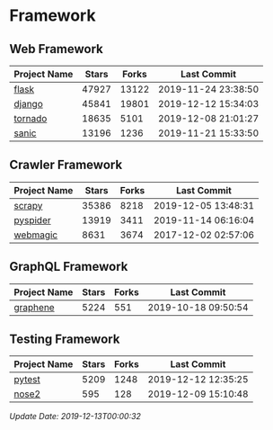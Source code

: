 # Framework

## Web Framework

| Project Name | Stars | Forks | Last Commit |
| ------------ | ----- | ----- | ----------- |
| [flask](https://github.com/pallets/flask) | 47927 | 13122 | 2019-11-24 23:38:50 |
| [django](https://github.com/django/django) | 45841 | 19801 | 2019-12-12 15:34:03 |
| [tornado](https://github.com/tornadoweb/tornado) | 18635 | 5101 | 2019-12-08 21:01:27 |
| [sanic](https://github.com/huge-success/sanic) | 13196 | 1236 | 2019-11-21 15:33:50 |

## Crawler Framework

| Project Name | Stars | Forks | Last Commit |
| ------------ | ----- | ----- | ----------- |
| [scrapy](https://github.com/scrapy/scrapy) | 35386 | 8218 | 2019-12-05 13:48:31 |
| [pyspider](https://github.com/binux/pyspider) | 13919 | 3411 | 2019-11-14 06:16:04 |
| [webmagic](https://github.com/code4craft/webmagic) | 8631 | 3674 | 2017-12-02 02:57:06 |

## GraphQL Framework

| Project Name | Stars | Forks | Last Commit |
| ------------ | ----- | ----- | ----------- |
| [graphene](https://github.com/graphql-python/graphene) | 5224 | 551 | 2019-10-18 09:50:54 |

## Testing Framework

| Project Name | Stars | Forks | Last Commit |
| ------------ | ----- | ----- | ----------- |
| [pytest](https://github.com/pytest-dev/pytest) | 5209 | 1248 | 2019-12-12 12:35:25 |
| [nose2](https://github.com/nose-devs/nose2) | 595 | 128 | 2019-12-09 15:10:48 |

*Update Date: 2019-12-13T00:00:32*